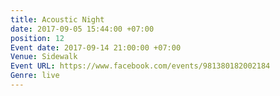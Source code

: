 ```yaml
---
title: Acoustic Night
date: 2017-09-05 15:44:00 +07:00
position: 12
Event date: 2017-09-14 21:00:00 +07:00
Venue: Sidewalk
Event URL: https://www.facebook.com/events/981380182002184
Genre: live
---
```


